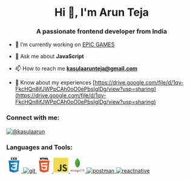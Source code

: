 <h1 align="center">Hi 👋, I'm Arun Teja</h1>
<h3 align="center">A passionate frontend developer from India</h3>

- 🔭 I’m currently working on [EPIC GAMES](https://github.com/salakhas/Epic-Games)

- 💬 Ask me about **JavaScript**

- 📫 How to reach me **kasulaarunteja@gmail.com**

- 📄 Know about my experiences [https://drive.google.com/file/d/1qv-FkcHQn8jfJWPpCAh0oO0ePbsIglDg/view?usp=sharing](https://drive.google.com/file/d/1qv-FkcHQn8jfJWPpCAh0oO0ePbsIglDg/view?usp=sharing)

<h3 align="left">Connect with me:</h3>
<p align="left">
<a href="https://twitter.com/@kasulaarun" target="blank"><img align="center" src="https://raw.githubusercontent.com/rahuldkjain/github-profile-readme-generator/master/src/images/icons/Social/twitter.svg" alt="@kasulaarun" height="30" width="40" /></a>
</p>

<h3 align="left">Languages and Tools:</h3>
<p align="left"> <a href="https://www.w3schools.com/css/" target="_blank" rel="noreferrer"> <img src="https://raw.githubusercontent.com/devicons/devicon/master/icons/css3/css3-original-wordmark.svg" alt="css3" width="40" height="40"/> </a> <a href="https://git-scm.com/" target="_blank" rel="noreferrer"> <img src="https://www.vectorlogo.zone/logos/git-scm/git-scm-icon.svg" alt="git" width="40" height="40"/> </a> <a href="https://www.w3.org/html/" target="_blank" rel="noreferrer"> <img src="https://raw.githubusercontent.com/devicons/devicon/master/icons/html5/html5-original-wordmark.svg" alt="html5" width="40" height="40"/> </a> <a href="https://developer.mozilla.org/en-US/docs/Web/JavaScript" target="_blank" rel="noreferrer"> <img src="https://raw.githubusercontent.com/devicons/devicon/master/icons/javascript/javascript-original.svg" alt="javascript" width="40" height="40"/> </a> <a href="https://www.mongodb.com/" target="_blank" rel="noreferrer"> <img src="https://raw.githubusercontent.com/devicons/devicon/master/icons/mongodb/mongodb-original-wordmark.svg" alt="mongodb" width="40" height="40"/> </a> <a href="https://postman.com" target="_blank" rel="noreferrer"> <img src="https://www.vectorlogo.zone/logos/getpostman/getpostman-icon.svg" alt="postman" width="40" height="40"/> </a> <a href="https://reactnative.dev/" target="_blank" rel="noreferrer"> <img src="https://reactnative.dev/img/header_logo.svg" alt="reactnative" width="40" height="40"/> </a> </p>

